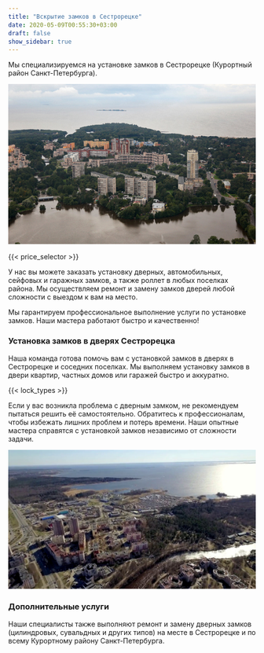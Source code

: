 ```yaml
---
title: "Вскрытие замков в Сестрорецке"
date: 2020-05-09T00:55:30+03:00
draft: false
show_sidebar: true
---
```


Мы специализируемся на установке замков в Сестрорецке (Курортный район Санкт-Петербурга).

![Установка замков в Сестрорецке](Sestroretsk1.jpg)

{{< price_selector >}}

У нас вы можете заказать установку дверных, автомобильных, сейфовых и гаражных замков, а также роллет в любых поселках района. Мы осуществляем ремонт и замену замков дверей любой сложности с выездом к вам на место.

Мы гарантируем профессиональное выполнение услуги по установке замков. Наши мастера работают быстро и качественно!

### Установка замков в дверях Сестрорецка

Наша команда готова помочь вам с установкой замков в дверях в Сестрорецке и соседних поселках. Мы выполняем установку замков в двери квартир, частных домов или гаражей быстро и аккуратно.

{{< lock_types >}}

Если у вас возникла проблема с дверным замком, не рекомендуем пытаться решить её самостоятельно. Обратитесь к профессионалам, чтобы избежать лишних проблем и потерь времени. Наши опытные мастера справятся с установкой замков независимо от сложности задачи.

![Установка замков в Сестрорецке](Sestroretsk2.jpg)

### Дополнительные услуги

Наши специалисты также выполняют ремонт и замену дверных замков (цилиндровых, сувальдных и других типов) на месте в Сестрорецке и по всему Курортному району Санкт-Петербурга.